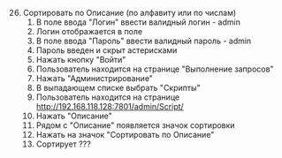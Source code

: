 26. Сортировать по Описание (по алфавиту или по числам)
    1. В поле ввода "Логин" ввести валидный логин - admin
    1. Логин отображается в поле
    1. В поле ввода "Пароль" ввести валидный пароль - admin
    1. Пароль введен и скрыт астерисками
    1. Нажать кнопку "Войти"
    1. Пользователь находится на странице "Выполнение запросов"
    1. Нажать "Администрирование"
    1. В выпадающем списке выбрать "Скрипты"
    1. Пользователь находится на странице http://192.168.118.128:7801/admin/Script/
    1. Нажать "Описание"
    1. Рядом с "Описание" появляется значок сортировки
    1. Нажать на значок "Сортировать по Описание"
    1. Сортирует ???